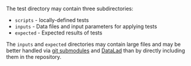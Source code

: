 The test directory may contain three subdirectories:

* `scripts` - locally-defined tests
* `inputs` - Data files and input parameters for applying tests
* `expected` - Expected results of tests

The `inputs` and `expected` directories may contain large files and may be better handled
via [git submodules](https://git-scm.com/book/en/v2/Git-Tools-Submodules) and
[DataLad](http://docs.datalad.org) than by directly including them in the repository.
